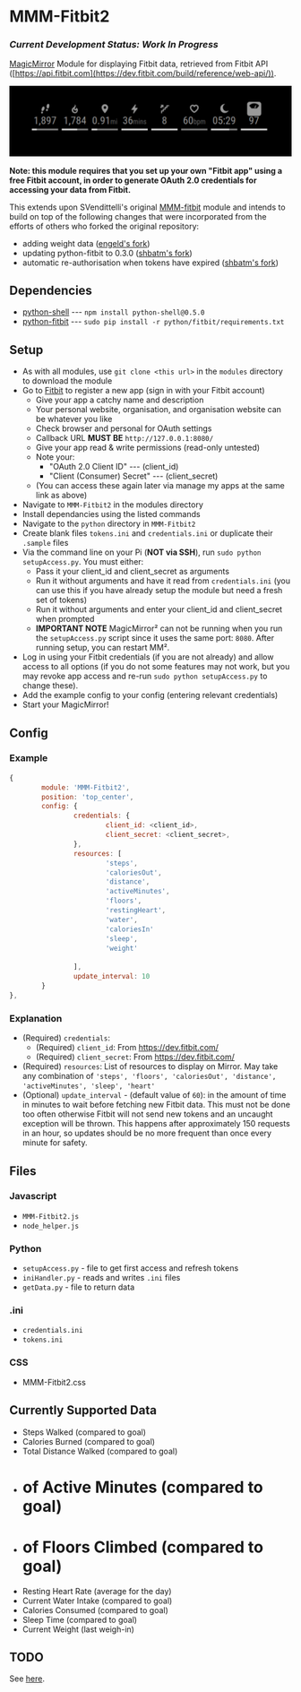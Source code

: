 MMM-Fitbit2
===
### _Current Development Status: Work In Progress_

[MagicMirror](https://github.com/MichMich/MagicMirror) Module for displaying Fitbit data, retrieved from Fitbit API ([https://api.fitbit.com](https://dev.fitbit.com/build/reference/web-api/)).

![](screenshot.png)

**Note: this module requires that you set up your own "Fitbit app" using a free Fitbit account, in order to generate OAuth 2.0 credentials for accessing your data from Fitbit.**

This extends upon SVendittelli's original [MMM-fitbit](https://github.com/SVendittelli/MMM-fitbit) module and intends to build on top of the following changes that were incorporated from the efforts of others who forked the original repository:

* adding weight data ([engeld's fork](https://github.com/engeld/MMM-fitbit))
* updating python-fitbit to 0.3.0 ([shbatm's fork](https://github.com/shbatm/MMM-fitbit))
* automatic re-authorisation when tokens have expired ([shbatm's fork](https://github.com/shbatm/MMM-fitbit))

Dependencies
---
* [python-shell](https://www.npmjs.com/package/python-shell) --- `npm install python-shell@0.5.0`
* [python-fitbit](https://github.com/orcasgit/python-fitbit) --- `sudo pip install -r python/fitbit/requirements.txt`

Setup
---
* As with all modules, use `git clone <this url>` in the `modules` directory to download the module
* Go to [Fitbit](https://dev.fitbit.com/) to register a new app (sign in with your Fitbit account)
	* Give your app a catchy name and description
	* Your personal website, organisation, and organisation website can be whatever you like
	* Check browser and personal for OAuth settings
	* Callback URL **MUST BE** `http://127.0.0.1:8080/`
	* Give your app read & write permissions (read-only untested)
	* Note your:
		* "OAuth 2.0 Client ID" --- (client_id)
		* "Client (Consumer) Secret" --- (client_secret)
	* (You can access these again later via manage my apps at the same link as above)
* Navigate to `MMM-Fitbit2` in the modules directory
* Install dependancies using the listed commands
* Navigate to the `python` directory in `MMM-Fitbit2`
* Create blank files `tokens.ini` and `credentials.ini` or duplicate their `.sample` files
* Via the command line on your Pi (**NOT via SSH**), run `sudo python setupAccess.py`. You must either:
	* Pass it your client_id and client_secret as arguments
	* Run it without arguments and have it read from `credentials.ini` (you can use this if you have already setup the module but need a fresh set of tokens)
	* Run it without arguments and enter your client_id and client_secret when prompted
	* **IMPORTANT NOTE** MagicMirror² can not be running when you run the `setupAccess.py` script since it uses the same port: `8080`. After running setup, you can restart MM².
* Log in using your Fitbit credentials (if you are not already) and allow access to all options (if you do not some features may not work, but you may revoke app access and re-run `sudo python setupAccess.py` to change these).
* Add the example config to your config (entering relevant credentials)
* Start your MagicMirror!

Config
---
### Example
````javascript
{
		module: 'MMM-Fitbit2',
		position: 'top_center',
		config: {
				credentials: {
						client_id: <client_id>,
						client_secret: <client_secret>,
				},
				resources: [
						'steps',
						'caloriesOut',
						'distance',
						'activeMinutes',
						'floors',
						'restingHeart',
						'water',
						'caloriesIn'
						'sleep',
						'weight'

				],
				update_interval: 10
		}
},

````
### Explanation
* (Required) `credentials`:
	* (Required) `client_id`: From https://dev.fitbit.com/
	* (Required) `client_secret`: From https://dev.fitbit.com/
* (Required) `resources`: List of resources to display on Mirror. May take any combination of `'steps', 'floors', 'caloriesOut', 'distance', 'activeMinutes', 'sleep', 'heart'`
* (Optional) `update_interval` - (default value of `60`): in the amount of time in minutes to wait before fetching new Fitbit data. This must not be done too often otherwise Fitbit will not send new tokens and an uncaught exception will be thrown. This happens after approximately 150 requests in an hour, so updates should be no more frequent than once every minute for safety.

Files
--
### Javascript
* `MMM-Fitbit2.js`
* `node_helper.js`

### Python
* `setupAccess.py` - file to get first access and refresh tokens
* `iniHandler.py` - reads and writes `.ini` files
* `getData.py` - file to return data

### .ini
* `credentials.ini`
* `tokens.ini`

### CSS
* MMM-Fitbit2.css

Currently Supported Data
----
* Steps Walked (compared to goal)
* Calories Burned (compared to goal)
* Total Distance Walked (compared to goal)
* # of Active Minutes (compared to goal)
* # of Floors Climbed (compared to goal)
* Resting Heart Rate (average for the day)
* Current Water Intake (compared to goal)
* Calories Consumed (compared to goal)
* Sleep Time (compared to goal)
* Current Weight (last weigh-in)

TODO
---
See [here](TODO.md).
